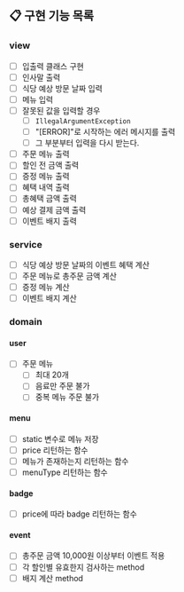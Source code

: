 ## 📋 구현 기능 목록

### view
- [ ] 입출력 클래스 구현
- [ ] 인사말 출력
- [ ] 식당 예상 방문 날짜 입력
- [ ] 메뉴 입력
- [ ] 잘못된 값을 입력할 경우
  - [ ] `IllegalArgumentException`
  - [ ] "[ERROR]"로 시작하는 에러 메시지를 출력
  - [ ] 그 부분부터 입력을 다시 받는다.
- [ ] 주문 메뉴 출력
- [ ] 할인 전 금액 출력
- [ ] 증정 메뉴 출력
- [ ] 혜택 내역 출력
- [ ] 총혜택 금액 출력
- [ ] 예상 결제 금액 출력
- [ ] 이벤트 배지 출력

### service
- [ ] 식당 예상 방문 날짜의 이벤트 혜택 계산
- [ ] 주문 메뉴로 총주문 금액 계산
- [ ] 증정 메뉴 계산
- [ ] 이벤트 배지 계산

### domain

#### user
- [ ] 주문 메뉴
  - [ ] 최대 20개
  - [ ] 음료만 주문 불가
  - [ ] 중복 메뉴 주문 불가

#### menu
- [ ] static 변수로 메뉴 저장
- [ ] price 리턴하는 함수
- [ ] 메뉴가 존재하는지 리턴하는 함수
- [ ] menuType 리턴하는 함수

#### badge
- [ ] price에 따라 badge 리턴하는 함수

#### event
- [ ] 총주문 금액 10,000원 이상부터 이벤트 적용
- [ ] 각 할인별 유효한지 검사하는 method
- [ ] 배지 계산 method